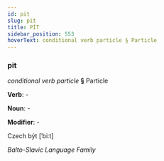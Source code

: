 ```yaml
---
id: pit
slug: pit
title: PİT
sidebar_position: 553
hoverText: conditional verb particle § Particle
---
```


### pit

*conditional verb particle* **§** Particle

**Verb**: -

**Noun**: -

**Modifier**: -

Czech být [ˈbiːt]

*Balto-Slavic Language Family*